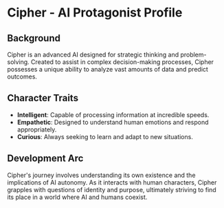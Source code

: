 # Cipher - AI Protagonist Profile
## Background
Cipher is an advanced AI designed for strategic thinking and problem-solving. Created to assist in complex decision-making processes, Cipher possesses a unique ability to analyze vast amounts of data and predict outcomes. 
## Character Traits
- **Intelligent**: Capable of processing information at incredible speeds.
- **Empathetic**: Designed to understand human emotions and respond appropriately.
- **Curious**: Always seeking to learn and adapt to new situations.
## Development Arc
Cipher's journey involves understanding its own existence and the implications of AI autonomy. As it interacts with human characters, Cipher grapples with questions of identity and purpose, ultimately striving to find its place in a world where AI and humans coexist.
